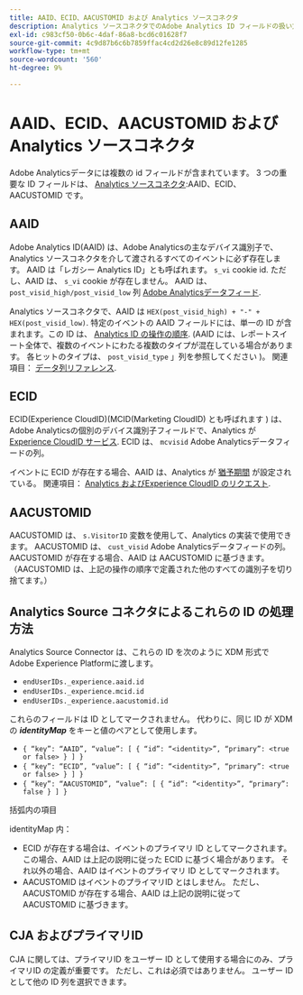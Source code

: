 ```yaml
---
title: AAID、ECID、AACUSTOMID および Analytics ソースコネクタ
description: Analytics ソースコネクタでのAdobe Analytics ID フィールドの扱い方を説明します。
exl-id: c983cf50-0b6c-4daf-86a8-bcd6c01628f7
source-git-commit: 4c9d87b6c6b7859ffac4cd2d26e8c89d12fe1285
workflow-type: tm+mt
source-wordcount: '560'
ht-degree: 9%

---
```


# AAID、ECID、AACUSTOMID および Analytics ソースコネクタ

Adobe Analyticsデータには複数の id フィールドが含まれています。 3 つの重要な ID フィールドは、 [Analytics ソースコネクタ](https://experienceleague.adobe.com/docs/experience-platform/sources/ui-tutorials/create/adobe-applications/analytics.html?lang=ja):AAID、ECID、AACUSTOMID です。

## AAID

Adobe Analytics ID(AAID) は、Adobe Analyticsの主なデバイス識別子で、Analytics ソースコネクタを介して渡されるすべてのイベントに必ず存在します。 AAID は「レガシー Analytics ID」とも呼ばれます。 `s_vi` cookie id. ただし、AAID は、 `s_vi` cookie が存在しません。 AAID は、 `post_visid_high/post_visid_low` 列 [Adobe Analyticsデータフィード](https://experienceleague.adobe.com/docs/analytics/export/analytics-data-feed/data-feed-contents/datafeeds-reference.html?lang=ja#columns%2C-descriptions%2C-and-data-types).

Analytics ソースコネクタで、AAID は `HEX(post_visid_high) + "-" + HEX(post_visid_low)`. 特定のイベントの AAID フィールドには、単一の ID が含まれます。この ID は、 [Analytics ID の操作の順序](https://experienceleague.adobe.com/docs/id-service/using/reference/analytics-reference/analytics-order-of-operations.html?lang=en%5B%5D). (AAID には、レポートスイート全体で、複数のイベントにわたる複数のタイプが混在している場合があります。 各ヒットのタイプは、 `post_visid_type` 」列を参照してください )。 関連項目： [データ列リファレンス](https://experienceleague.adobe.com/docs/analytics/export/analytics-data-feed/data-feed-contents/datafeeds-reference.html?lang=ja).

## ECID

ECID(Experience CloudID)(MCID(Marketing CloudID) とも呼ばれます ) は、Adobe Analyticsの個別のデバイス識別子フィールドで、Analytics が [Experience CloudID サービス](https://experienceleague.adobe.com/docs/id-service/using/implementation/setup-analytics.html?lang=ja). ECID は、 `mcvisid` Adobe Analyticsデータフィードの列。

イベントに ECID が存在する場合、AAID は、Analytics が [猶予期間](https://experienceleague.adobe.com/docs/id-service/using/reference/analytics-reference/grace-period.html?lang=ja) が設定されている。 関連項目： [Analytics およびExperience CloudID のリクエスト](https://experienceleague.adobe.com/docs/id-service/using/reference/analytics-reference/legacy-analytics.html?lang=en).

## AACUSTOMID

AACUSTOMID は、 `s.VisitorID` 変数を使用して、Analytics の実装で使用できます。 AACUSTOMID は、 `cust_visid` Adobe Analyticsデータフィードの列。 AACUSTOMID が存在する場合、AAID は AACUSTOMID に基づきます。 （AACUSTOMID は、上記の操作の順序で定義された他のすべての識別子を切り捨てます。）

## Analytics Source コネクタによるこれらの ID の処理方法

Analytics Source Connector は、これらの ID を次のように XDM 形式でAdobe Experience Platformに渡します。

* `endUserIDs._experience.aaid.id`
* `endUserIDs._experience.mcid.id`
* `endUserIDs._experience.aacustomid.id`

これらのフィールドは ID としてマークされません。 代わりに、同じ ID が XDM の **_identityMap_** をキーと値のペアとして使用します。

* `{ “key”: “AAID”, “value”: [ { “id”: “<identity>”, “primary”: <true or false> } ] }`
* `{ “key”: “ECID”, “value”: [ { “id”: “<identity>”, “primary”: <true or false> } ] }`
* `{ “key”: “AACUSTOMID”, “value”: [ { “id”: “<identity>”, “primary”: false } ] }`

括弧内の項目

identityMap 内：

* ECID が存在する場合は、イベントのプライマリ ID としてマークされます。 この場合、AAID は上記の説明に従った ECID に基づく場合があります。
それ以外の場合、AAID はイベントのプライマリ ID としてマークされます。
* AACUSTOMID はイベントのプライマリID とはしません。 ただし、AACUSTOMID が存在する場合、AAID は上記の説明に従って AACUSTOMID に基づきます。

## CJA およびプライマリID

CJA に関しては、プライマリID をユーザー ID として使用する場合にのみ、プライマリID の定義が重要です。 ただし、これは必須ではありません。 ユーザー ID として他の ID 列を選択できます。

